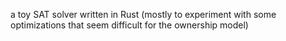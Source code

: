 a toy SAT solver written in Rust
(mostly to experiment with some optimizations that seem difficult for the ownership model)
